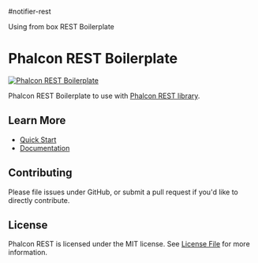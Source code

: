 #notifier-rest

Using from box REST Boilerplate

# Phalcon REST Boilerplate

[![Phalcon REST Boilerplate](https://phalconist.com/redound/phalcon-rest-boilerplate/default.svg)][0]

Phalcon REST Boilerplate to use with [Phalcon REST library][1].

## Learn More

- [Quick Start][2]
- [Documentation][3]

## Contributing

Please file issues under GitHub, or submit a pull request if you'd like to directly contribute.

## License

Phalcon REST is licensed under the MIT license. See [License File](LICENSE.md) for more information.

[0]: https://phalconist.com/redound/phalcon-rest-boilerplate
[1]: https://github.com/redound/phalcon-rest
[2]: http://phalcon-rest.redound.org/quick_start.html
[3]: http://phalcon-rest.redound.org
